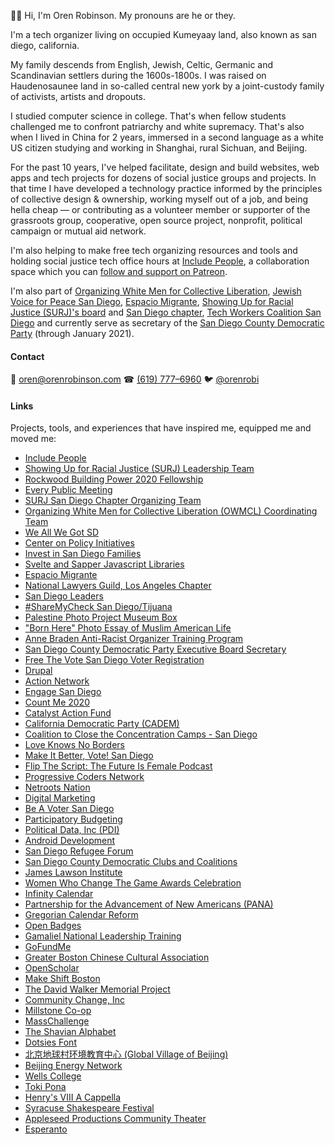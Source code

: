 👋🏻 Hi, I'm Oren Robinson. My pronouns are he or they.

I'm a tech organizer living on occupied Kumeyaay land, also known as san diego, california.

My family descends from English, Jewish, Celtic, Germanic and Scandinavian settlers during the 1600s-1800s. I was raised on Haudenosaunee land in so-called central new york by a joint-custody family of activists, artists and dropouts.

I studied computer science in college. That's when fellow students challenged me to confront patriarchy and white supremacy. That's also when I lived in China for 2 years, immersed in a second language as a white US citizen studying and working in Shanghai, rural Sichuan, and Beijing.

For the past 10 years, I've helped facilitate, design and build websites, web apps and tech projects for dozens of social justice groups and projects. In that time I have developed a technology practice informed by the principles of collective design & ownership, working myself out of a job, and being hella cheap — or contributing as a volunteer member or supporter of the grassroots group, cooperative, open source project, nonprofit, political campaign or mutual aid network.

I'm also helping to make free tech organizing resources and tools and holding social justice tech office hours at [Include People](https://www.includepeople.com/), a collaboration space which you can [follow and support on Patreon](https://www.patreon.com/includepeople).

I'm also part of [Organizing White Men for Collective Liberation](https://www.owmcl.org/), [Jewish Voice for Peace San Diego](https://www.jvpsandiego.org/), [Espacio Migrante](https://www.espaciomigrante.org/), [Showing Up for Racial Justice (SURJ)'s board](https://www.showingupforracialjustice.org/leadership-team.html) and [San Diego chapter](http://linktr.ee/surjsandiego), [Tech Workers Coalition San Diego](https://twcsandiego.org/) and currently serve as secretary of the [San Diego County Democratic Party](https://sdcdp.ngpvanhost.com/executive-board) (through January 2021).

#### Contact

📧 [oren@orenrobinson.com](mailto:oren@orenrobinson.com) ☎ [(619) 777–6960](tel:16197776960) 🐦 [@orenrobi](https://twitter.com/orenrobi/)

#### Links

Projects, tools, and experiences that have inspired me, equipped me and moved me:

 - [Include People](https://www.includepeople.com/)
 - [Showing Up for Racial Justice (SURJ) Leadership Team](https://www.showingupforracialjustice.org/leadership-team.html)
 - [Rockwood Building Power 2020 Fellowship](https://rockwoodleadership.org/announcing-the-2020-building-power-fellows/)
 - [Every Public Meeting](https://www.everypublicmeeting.com)
 - [SURJ San Diego Chapter Organizing Team](http://surjsd.org/)
 - [Organizing White Men for Collective Liberation (OWMCL) Coordinating Team](https://www.owmcl.org/get-involved/)
 - [We All We Got SD](https://www.weallwegotsd.com/)
 - [Center on Policy Initiatives](https://cpisandiego.org/)
 - [Invest in San Diego Families](http://investinsandiegofamilies.org/)
 - [Svelte and Sapper Javascript Libraries](https://sapper.svelte.dev/)
 - [Espacio Migrante](https://medium.com/@orenrobi/a-work-day-with-espacio-migrante-28ee87a9167b)
 - [National Lawyers Guild, Los Angeles Chapter](https://nlg-la.org/)
 - [San Diego Leaders](https://www.sandiegoleaders.org/)
 - [#ShareMyCheck San Diego/Tijuana](https://sharemychecksd.org/)
 - [Palestine Photo Project Museum Box](https://www.palestinephotoproject.org/Museum-in-a-Box)
 - ["Born Here" Photo Essay of Muslim American Life](https://www.sandiegouniontribune.com/community-advisory-board)
 - [Anne Braden Anti-Racist Organizer Training Program](https://collectiveliberation.org/our-work-2/the-anne-braden-anti-racist-organizing-training-program/)
 - [San Diego County Democratic Party Executive Board Secretary](https://sdcdp.ngpvanhost.com/executive-board)
 - [Free The Vote San Diego Voter Registration](https://www.letmevoteca.org/about-us/)
 - [Drupal](https://www.drupal.org/u/baisong)
 - [Action Network](https://actionnetwork.org/)
 - [Engage San Diego](https://www.engagesandiego.org/a_visit_to_one_of_san_diego_county_s_new_vote_centers)
 - [Count Me 2020](https://www.countme2020.org/)
 - [Catalyst Action Fund](http://catalystactionfund.org/)
 - [California Democratic Party (CADEM)](https://www.laprogressive.com/blue-wave-for-palestine/)
 - [Coalition to Close the Concentration Camps - San Diego](https://twitter.com/closethecampssd)
 - [Love Knows No Borders](https://www.friendsjournal.org/afsc-love-knows-no-borders/)
 - [Make It Better, Vote! San Diego](https://www.makeitbettervote.app/)
 - [Flip The Script: The Future Is Female Podcast](https://www.stitcher.com/podcast/flip-the-script/)
 - [Progressive Coders Network](https://www.progcode.org/)
 - [Netroots Nation](https://medium.com/includepeople/what-does-blackasscaucuss-message-have-to-do-with-technology-everything-4157334b157)
 - [Digital Marketing](https://blog.udacity.com/2017/03/introducing-udacity-digital-marketing-nanodegree-program.html)
 - [Be A Voter San Diego](https://www.beavotersd.org)
 - [Participatory Budgeting](https://medium.com/includepeople/recap-innovations-in-participatory-democracy-conference-2018-621f18ab16f8)
 - [Political Data, Inc (PDI)](https://www.politicaldata.com/new-training-for-the-pdi/)
 - [Android Development](https://www.udacity.com/course/android-developer-nanodegree-by-google--nd801)
 - [San Diego Refugee Forum](http://www.sdrefugeeforum.org/)
 - [San Diego County Democratic Clubs and Coalitions](https://demclubs.org)
 - [James Lawson Institute](https://jameslawsoninstitute.org/)
 - [Women Who Change The Game Awards Celebration](https://womensmarchsd.org/calendar-1/2017/10/6/women-who-change-the-game-awards-celebration)
 - [Infinity Calendar](https://play.google.com/store/apps/details?id=info.lifecalendar.symmetrical&hl=en)
 - [Partnership for the Advancement of New Americans (PANA)](https://www.panasd.org/)
 - [Gregorian Calendar Reform](http://convert.symcal.info/)
 - [Open Badges](https://github.com/mozilla/openbadges-validator/pull/40/files)
 - [Gamaliel National Leadership Training](https://gamaliel.org/our-work/national-training/)
 - [GoFundMe](https://www.gofundme.com)
 - [Greater Boston Chinese Cultural Association](http://gbcca.org/)
 - [OpenScholar](https://www.drupal.org/project/openscholar)
 - [Make Shift Boston](https://makeshiftboston.org/)
 - [The David Walker Memorial Project](http://www.davidwalkermemorial.org/)
 - [Community Change, Inc](https://communitychangeinc.org/)
 - [Millstone Co-op](http://www.millstonecoop.org/)
 - [MassChallenge](https://masschallenge.org/)
 - [The Shavian Alphabet](https://www.wikiwand.com/en/Shavian_alphabet)
 - [Dotsies Font](https://dotsies.org/)
 - [北京地球村环境教育中心 (Global Village of Beijing)](https://baike.baidu.com/item/%E5%8C%97%E4%BA%AC%E5%9C%B0%E7%90%83%E6%9D%91%E7%8E%AF%E5%A2%83%E6%95%99%E8%82%B2%E4%B8%AD%E5%BF%83)
 - [Beijing Energy Network](https://www.beijingenergynetwork.com/)
 - [Wells College](https://www.syracuse.com/news/2009/05/wells_college_in_aurora_celebr.html)
 - [Toki Pona](https://tokipona.org/)
 - [Henry's VIII A Cappella](https://www.facebook.com/HenrysVIII/about/)
 - [Syracuse Shakespeare Festival](https://ssitp.org/)
 - [Appleseed Productions Community Theater](https://www.appleseedproductions.org/)
 - [Esperanto](https://lernu.net/en)
